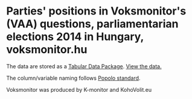 # Parties' positions in Voksmonitor's (VAA) questions, parliamentarian elections 2014 in Hungary, voksmonitor.hu

The data are stored as a [Tabular Data Package](http://data.okfn.org/doc/tabular-data-package). [View the data.](http://data.okfn.org/tools/view)

The column/variable naming follows [Popolo standard](http://www.popoloproject.com/).

Voksmonitor was produced by K-monitor and KohoVolit.eu
